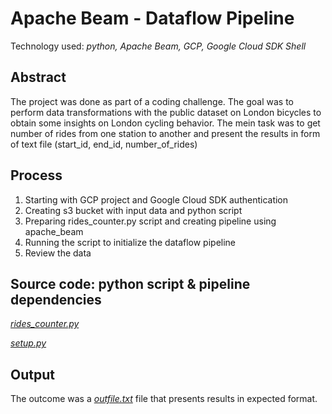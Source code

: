 # Apache Beam - Dataflow Pipeline

Technology used: *python, Apache Beam, GCP, Google Cloud SDK Shell*

## Abstract

The project was done as part of a coding challenge. 
The goal was to perform data transformations with the public dataset on London bicycles to obtain some insights on London cycling behavior. The mein task was to get number of rides from one station to another and present the results in form of text file (start_id, end_id, number_of_rides)

## Process

1. Starting with GCP project and Google Cloud SDK authentication
2. Creating s3 bucket with input data and python script
3. Preparing rides_counter.py script and creating pipeline using apache_beam
4. Running the script to initialize the dataflow pipeline
5. Review the data

## Source code: python script & pipeline dependencies

[*rides_counter.py*](https://github.com/youssefnassar95/apache_beam_dataflow_pipeline/blob/main/rides_counter.py)

[*setup.py*](https://github.com/youssefnassar95/apache_beam_dataflow_pipeline/blob/main/setup.py)

## Output

The outcome was a [*outfile.txt*](https://github.com/youssefnassar95/apache_beam_dataflow_pipeline/blob/main/output.txt) file that presents results in expected format.
